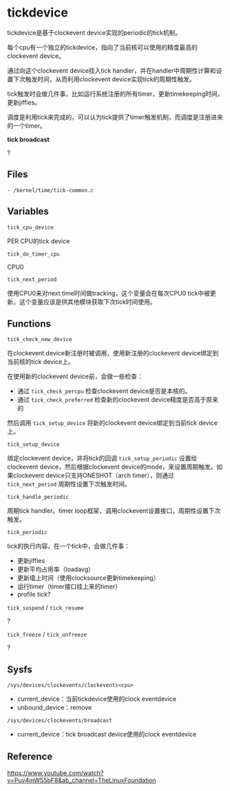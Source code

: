 # tickdevice

tickdevice是基于clockevent device实现的periodic的tick机制。

每个cpu有一个独立的tickdevice，指向了当前核可以使用的精度最高的clockevent device。

通过向这个clockevent device挂入tick handler，并在handler中周期性计算和设置下次触发时间，从而利用clockevent device实现tick的周期性触发。

tick触发时会做几件事，比如运行系统注册的所有timer，更新timekeeping时间，更新jiffies。

调度是利用tick来完成的，可以认为tick提供了timer触发机制，而调度是注册进来的一个timer。

**tick broadcast**

?

## Files

```
- /kernel/time/tick-common.c
```

## Variables

`tick_cpu_device`

PER CPU的tick device

`tick_do_timer_cpu`

CPU0

`tick_next_period`

使用CPU0来对next time时间做tracking，这个变量会在每次CPU0 tick中被更新。这个变量应该是供其他模块获取下次tick时间使用。

## Functions

`tick_check_new_device`

在clockevent device新注册时被调用，使用新注册的clockevent device绑定到当前核的tick device上。

在使用新的clockevent device前，会做一些检查：

- 通过 `tick_check_percpu` 检查clockevent device是否是本核的。
- 通过 `tick_check_preferred` 检查新的clockevent device精度是否高于原来的

然后调用 `tick_setup_device` 将新的clockevent device绑定到当前tick device上。

`tick_setup_device`

绑定clockevent device，并将tick的回调 `tick_setup_periodic` 设置给clockevent device，然后根据clockevent device的mode，来设置周期触发。如果clockevent device只支持ONESHOT（arch timer），则通过 `tick_next_period` 周期性设置下次触发时间。


`tick_handle_periodic`

周期tick handler。timer loop框架，调用clockevent设置接口，周期性设置下次触发。

`tick_periodic`

tick的执行内容。在一个tick中，会做几件事：

- 更新jiffies
- 更新平均占用率（loadavg）
- 更新墙上时间（使用clocksource更新timekeeping）
- 运行timer（timer接口挂上来的timer）
- profile tick?

`tick_suspend` / `tick_resume`

?

`tick_freeze` / `tick_unfreeze`

?

## Sysfs

`/sys/devices/clockevents/clockevents<cpu>`

- current_device：当前tickdevice使用的clock eventdevice
- unbound_device：remove

`/sys/devices/clockevents/broadcast`

- current_device：tick broadcast device使用的clock eventdevice

## Reference

<https://www.youtube.com/watch?v=Puv4mW55bF8&ab_channel=TheLinuxFoundation>